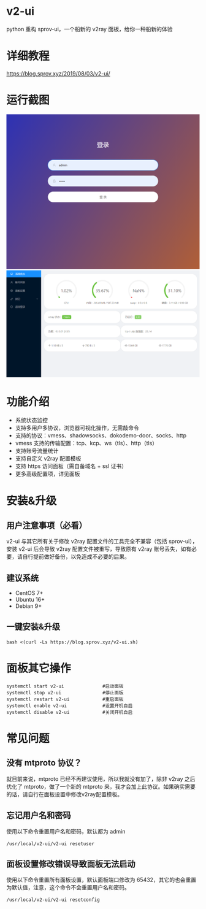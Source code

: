 # v2-ui
python 重构 sprov-ui，一个船新的 v2ray 面板，给你一种船新的体验

# 详细教程
https://blog.sprov.xyz/2019/08/03/v2-ui/

# 运行截图
![1.png](1.png)
![2.png](2.png)

# 功能介绍
 - 系统状态监控
 - 支持多用户多协议，浏览器可视化操作，无需敲命令
 - 支持的协议：vmess、shadowsocks、dokodemo-door、socks、http
 - vmess 支持的传输配置：tcp、kcp、ws（tls）、http（tls）
 - 支持账号流量统计
 - 支持自定义 v2ray 配置模板
 - 支持 https 访问面板（需自备域名 + ssl 证书）
 - 更多高级配置项，详见面板
 
# 安装&升级

## 用户注意事项（必看）
v2-ui 与其它所有关于修改 v2ray 配置文件的工具完全不兼容（包括 sprov-ui），安装 v2-ui 后会导致 v2ray 配置文件被重写，导致原有 v2ray 账号丢失，如有必要，请自行提前做好备份，以免造成不必要的后果。

## 建议系统
 - CentOS 7+
 - Ubuntu 16+
 - Debian 9+

## 一键安装&升级
```
bash <(curl -Ls https://blog.sprov.xyz/v2-ui.sh)
```

# 面板其它操作
```
systemctl start v2-ui              #启动面板
systemctl stop v2-ui               #停止面板
systemctl restart v2-ui            #重启面板
systemctl enable v2-ui             #设置开机自启
systemctl disable v2-ui            #关闭开机自启
```
 
# 常见问题
## 没有 mtproto 协议？
就目前来说，mtproto 已经不再建议使用，所以我就没有加了，除非 v2ray 之后优化了 mtproto，做了一个新的 mtproto 来，我才会加上此协议。如果确实需要的话，请自行在面板设置中修改v2ray配置模板。

## 忘记用户名和密码
使用以下命令重置用户名和密码，默认都为 admin
```
/usr/local/v2-ui/v2-ui resetuser
```
## 面板设置修改错误导致面板无法启动
使用以下命令重置所有面板设置，默认面板端口修改为 65432，其它的也会重置为默认值，注意，这个命令不会重置用户名和密码。
```
/usr/local/v2-ui/v2-ui resetconfig
```
